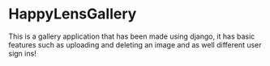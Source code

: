 # HappyLensGallery
 This is a gallery application that has been made using django, it has basic features such as uploading and deleting an image and as well different user sign ins!

